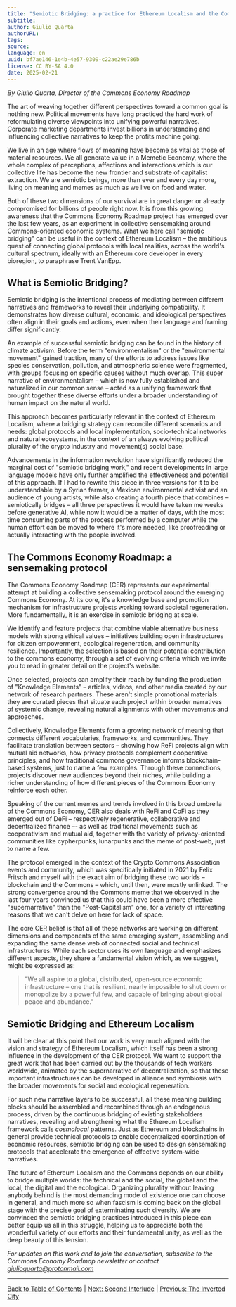 ```yaml
---
title: "Semiotic Bridging: a practice for Ethereum Localism and the Commons Economy"
subtitle: 
author: Giulio Quarta
authorURL: 
tags: 
source: 
language: en
uuid: bf7ae146-1e4b-4e57-9309-c22ae29e786b
license: CC BY-SA 4.0
date: 2025-02-21
---
```

_By Giulio Quarta, Director of the Commons Economy Roadmap_

The art of weaving together different perspectives toward a common goal is nothing new. Political movements have long practiced the hard work of reformulating diverse viewpoints into unifying powerful narratives. Corporate marketing departments invest billions in understanding and influencing collective narratives to keep the profits machine going.

We live in an age where flows of meaning have become as vital as those of material resources. We all generate value in a Memetic Economy, where the whole complex of perceptions, affections and interactions which is our collective life has become the new frontier and substrate of capitalist extraction. We are semiotic beings, more than ever and every day more, living on meaning and memes as much as we live on food and water.

Both of these two dimensions of our survival are in great danger or already compromised for billions of people right now. It is from this growing awareness that the Commons Economy Roadmap project has emerged over the last few years, as an experiment in collective sensemaking around Commons-oriented economic systems. What we here call "semiotic bridging" can be useful in the context of Ethereum Localism – the ambitious quest of connecting global protocols with local realities, across the world's cultural spectrum, ideally with an Ethereum core developer in every bioregion, to paraphrase Trent VanEpp.

## What is Semiotic Bridging?

Semiotic bridging is the intentional process of mediating between different narratives and frameworks to reveal their underlying compatibility. It demonstrates how diverse cultural, economic, and ideological perspectives often align in their goals and actions, even when their language and framing differ significantly.

An example of successful semiotic bridging can be found in the history of climate activism. Before the term "environmentalism" or the "environmental movement" gained traction, many of the efforts to address issues like species conservation, pollution, and atmospheric science were fragmented, with groups focusing on specific causes without much overlap. This super narrative of environmentalism – which is now fully established and naturalized in our common sense – acted as a unifying framework that brought together these diverse efforts under a broader understanding of human impact on the natural world.

This approach becomes particularly relevant in the context of Ethereum Localism, where a bridging strategy can reconcile different scenarios and needs: global protocols and local implementation, socio-technical networks and natural ecosystems, in the context of an always evolving political plurality of the crypto industry and movement(s) social base.

Advancements in the information revolution have significantly reduced the marginal cost of "semiotic bridging work," and recent developments in large language models have only further amplified the effectiveness and potential of this approach. If I had to rewrite this piece in three versions for it to be understandable by a Syrian farmer, a Mexican environmental activist and an audience of young artists, while also creating a fourth piece that combines – semiotically bridges – all three perspectives it would have taken me weeks before generative AI, while now it would be a matter of days, with the most time consuming parts of the process performed by a computer while the human effort can be moved to where it's more needed, like proofreading or actually interacting with the people involved.

## The Commons Economy Roadmap: a sensemaking protocol

The Commons Economy Roadmap (CER) represents our experimental attempt at building a collective sensemaking protocol around the emerging Commons Economy. At its core, it's a knowledge base and promotion mechanism for infrastructure projects working toward societal regeneration. More fundamentally, it is an exercise in semiotic bridging at scale.

We identify and feature projects that combine viable alternative business models with strong ethical values – initiatives building open infrastructures for citizen empowerment, ecological regeneration, and community resilience. Importantly, the selection is based on their potential contribution to the commons economy, through a set of evolving criteria which we invite you to read in greater detail on the project's website.

Once selected, projects can amplify their reach by funding the production of "Knowledge Elements" – articles, videos, and other media created by our network of research partners. These aren't simple promotional materials: they are curated pieces that situate each project within broader narratives of systemic change, revealing natural alignments with other movements and approaches.

Collectively, Knowledge Elements form a growing network of meaning that connects different vocabularies, frameworks, and communities. They facilitate translation between sectors – showing how ReFi projects align with mutual aid networks, how privacy protocols complement cooperative principles, and how traditional commons governance informs blockchain-based systems, just to name a few examples. Through these connections, projects discover new audiences beyond their niches, while building a richer understanding of how different pieces of the Commons Economy reinforce each other.

Speaking of the current memes and trends involved in this broad umbrella of the Commons Economy, CER also deals with ReFi and CoFi as they emerged out of DeFi – respectively regenerative, collaborative and decentralized finance –- as well as traditional movements such as cooperativism and mutual aid, together with the variety of privacy-oriented communities like cypherpunks, lunarpunks and the meme of post-web, just to name a few.

The protocol emerged in the context of the Crypto Commons Association events and community, which was specifically initiated in 2021 by Felix Fritsch and myself with the exact aim of bridging these two worlds – blockchain and the Commons – which, until then, were mostly unlinked. The strong convergence around the Commons meme that we observed in the last four years convinced us that this could have been a more effective "supernarrative" than the "Post-Capitalism" one, for a variety of interesting reasons that we can't delve on here for lack of space.

The core CER belief is that all of these networks are working on different dimensions and components of the same emerging system, assembling and expanding the same dense web of connected social and technical infrastructures. While each sector uses its own language and emphasizes different aspects, they share a fundamental vision which, as we suggest, might be expressed as:

> "We all aspire to a global, distributed, open-source economic infrastructure – one that is resilient, nearly impossible to shut down or monopolize by a powerful few, and capable of bringing about global peace and abundance."

## Semiotic Bridging and Ethereum Localism

It will be clear at this point that our work is very much aligned with the vision and strategy of Ethereum Localism, which itself has been a strong influence in the development of the CER protocol. We want to support the great work that has been carried out by the thousands of tech workers worldwide, animated by the supernarrative of decentralization, so that these important infrastructures can be developed in alliance and symbiosis with the broader movements for social and ecological regeneration.

For such new narrative layers to be successful, all these meaning building blocks should be assembled and recombined through an endogenous process, driven by the continuous bridging of existing stakeholders narratives, revealing and strengthening what the Ethereum Localism framework calls *cosmolocal* patterns. Just as Ethereum and blockchains in general provide technical protocols to enable decentralized coordination of economic resources, semiotic bridging can be used to design sensemaking protocols that accelerate the emergence of effective system-wide narratives.

The future of Ethereum Localism and the Commons depends on our ability to bridge multiple worlds: the technical and the social, the global and the local, the digital and the ecological. Organizing plurality without leaving anybody behind is the most demanding mode of existence one can choose in general, and much more so when fascism is coming back on the global stage with the precise goal of exterminating such diversity. We are convinced the semiotic bridging practices introduced in this piece can better equip us all in this struggle, helping us to appreciate both the wonderful variety of our efforts and their fundamental unity, as well as the deep beauty of this tension.

*For updates on this work and to join the conversation, subscribe to the Commons Economy Roadmap newsletter or contact [giulioquarta@protonmail.com](mailto:giulioquarta@protonmail.com)*

---

[Back to Table of Contents](library/Ethereum-Localism/ethereum-localism-book/index) | [Next: Second Interlude](ethereum-localism-book-07-interlude-2.md) | [Previous: The Inverted City](ethereum-localism-book-05-inverted-city.md)